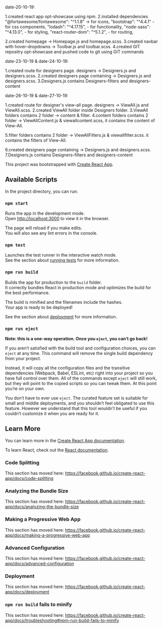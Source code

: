 date-20-10-19:

1.created react app opt-showcase using npm.
2.installed dependencies
    "@fortawesome/fontawesome": "^1.1.8" -> for icons, 
    "bootstrap": "^4.4.1" - for css components,
    "lodash": "^4.17.15", - for functionality,
    "node-sass": "^4.13.0", - for styling, 
    "react-router-dom": "^5.1.2", - for routing,

2.created homepage -> Homepage.js and homepage.scss.
3.created navbar with hover-dropdowns -> Toolbar.js and toolbar.scss.
4.created GIT repositry opt-showcase and pushed code to git using GIT commands



date-23-10-19 & date-24-10-19:

1.created route for designers page.
  designers -> Designers.js and designers.scss.
2.created designers page containing -> Designers.js and designers.scss.
3.Designers.js contains Designers-filters and designers-content




date-26-10-19 & date-27-10-19:

1.created route for designer's view-all page.
  designers -> ViewAll.js and ViewAll.scss.
2.created ViewAll folder inside Designers folder.
3.ViewAll folders contains 2 folder -> content & filter.
4.content folders contains 2 folder -> ViewAllContent.js & viewallcontent.scss,
   it contains the content of View-All.

5.filter folders contains 2 folder -> ViewAllFilters.js & viewallfilter.scss. 
   it contains the filters of View-All. 

6.created designers page containing -> Designers.js and designers.scss.
7.Designers.js contains Designers-filters and designers-content

This project was bootstrapped with [Create React App](https://github.com/facebook/create-react-app).

## Available Scripts

In the project directory, you can run:

### `npm start`

Runs the app in the development mode.<br />
Open [http://localhost:3000](http://localhost:3000) to view it in the browser.

The page will reload if you make edits.<br />
You will also see any lint errors in the console.

### `npm test`

Launches the test runner in the interactive watch mode.<br />
See the section about [running tests](https://facebook.github.io/create-react-app/docs/running-tests) for more information.

### `npm run build`

Builds the app for production to the `build` folder.<br />
It correctly bundles React in production mode and optimizes the build for the best performance.

The build is minified and the filenames include the hashes.<br />
Your app is ready to be deployed!

See the section about [deployment](https://facebook.github.io/create-react-app/docs/deployment) for more information.

### `npm run eject`

**Note: this is a one-way operation. Once you `eject`, you can’t go back!**

If you aren’t satisfied with the build tool and configuration choices, you can `eject` at any time. This command will remove the single build dependency from your project.

Instead, it will copy all the configuration files and the transitive dependencies (Webpack, Babel, ESLint, etc) right into your project so you have full control over them. All of the commands except `eject` will still work, but they will point to the copied scripts so you can tweak them. At this point you’re on your own.

You don’t have to ever use `eject`. The curated feature set is suitable for small and middle deployments, and you shouldn’t feel obligated to use this feature. However we understand that this tool wouldn’t be useful if you couldn’t customize it when you are ready for it.

## Learn More

You can learn more in the [Create React App documentation](https://facebook.github.io/create-react-app/docs/getting-started).

To learn React, check out the [React documentation](https://reactjs.org/).

### Code Splitting

This section has moved here: https://facebook.github.io/create-react-app/docs/code-splitting

### Analyzing the Bundle Size

This section has moved here: https://facebook.github.io/create-react-app/docs/analyzing-the-bundle-size

### Making a Progressive Web App

This section has moved here: https://facebook.github.io/create-react-app/docs/making-a-progressive-web-app

### Advanced Configuration

This section has moved here: https://facebook.github.io/create-react-app/docs/advanced-configuration

### Deployment

This section has moved here: https://facebook.github.io/create-react-app/docs/deployment

### `npm run build` fails to minify

This section has moved here: https://facebook.github.io/create-react-app/docs/troubleshooting#npm-run-build-fails-to-minify
